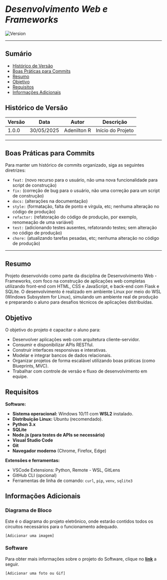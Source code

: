 # _Desenvolvimento Web e Frameworks_

![Version](https://img.shields.io/badge/Version-1.0.0-blue)

---

## Sumário

- [Histórico de Versão](#histórico-de-versão)
- [Boas Práticas para Commits](#boas-práticas-para-commits)
- [Resumo](#resumo)
- [Objetivo](#objetivo)
- [Requisitos](#requisitos)
- [Informações Adicionais](#informações-adicionais)

## Histórico de Versão

| Versão | Data       | Autor        | Descrição            |
|--------|------------|--------------|----------------------|
| 1.0.0  | 30/05/2025 | Adenilton R  | Início do Projeto    |

---

## Boas Práticas para Commits

Para manter um histórico de commits organizado, siga as seguintes diretrizes:

- `feat:` (novo recurso para o usuário, não uma nova funcionalidade para script de construção)
- `fix:` (correção de bug para o usuário, não uma correção para um script de construção)
- `docs:` (alterações na documentação)
- `style:` (formatação, falta de ponto e vírgula, etc; nenhuma alteração no código de produção)
- `refactor:` (refatoração do código de produção, por exemplo, renomeação de uma variável)
- `test:` (adicionando testes ausentes, refatorando testes; sem alteração no código de produção)
- `chore:` (atualizando tarefas pesadas, etc; nenhuma alteração no código de produção)

---

## Resumo

Projeto desenvolvido como parte da disciplina de Desenvolvimento Web - Frameworks, com foco na construção de aplicações web completas utilizando front-end com HTML, CSS e JavaScript, e back-end com Flask e SQLite. O desenvolvimento é realizado em ambiente Linux por meio do WSL (Windows Subsystem for Linux), simulando um ambiente real de produção e preparando o aluno para desafios técnicos de aplicações distribuídas.

## Objetivo

O objetivo do projeto é capacitar o aluno para:

- Desenvolver aplicações web com arquitetura cliente-servidor.
- Consumir e disponibilizar APIs RESTful.
- Construir interfaces responsivas e interativas.
- Modelar e integrar bancos de dados relacionais.
- Organizar projetos de forma escalável utilizando boas práticas (como Blueprints, MVC).
- Trabalhar com controle de versão e fluxo de desenvolvimento em equipe.

## Requisitos

**Software:**

- **Sistema operacional:** Windows 10/11 com **WSL2** instalado.
- **Distribuição Linux:** Ubuntu (recomendado).
- **Python 3.x**
- **SQLite**
- **Node.js (para testes de APIs se necessário)**
- **Visual Studio Code**
- **Git**
- **Navegador moderno** (Chrome, Firefox, Edge)

**Extensões e ferramentas:**

- VSCode Extensions: Python, Remote - WSL, GitLens
- GitHub CLI (opcional)
- Ferramentas de linha de comando: `curl`, `pip`, `venv`, `sqlite3`

## Informações Adicionais

### Diagrama de Bloco

Este é o diagrama do projeto eletrônico, onde estarão contidos todos os circuitos necessários para o funcionamento adequado.

`[Adicionar uma imagem]`

### Software

Para obter mais informações sobre o projeto do Software, clique no __[link](https://github.com/AdeniltonR/Desenvolvimento-Web-Frameworks/tree/main/Software/Python)__ a seguir.

`[Adicionar uma foto ou Gif]`

